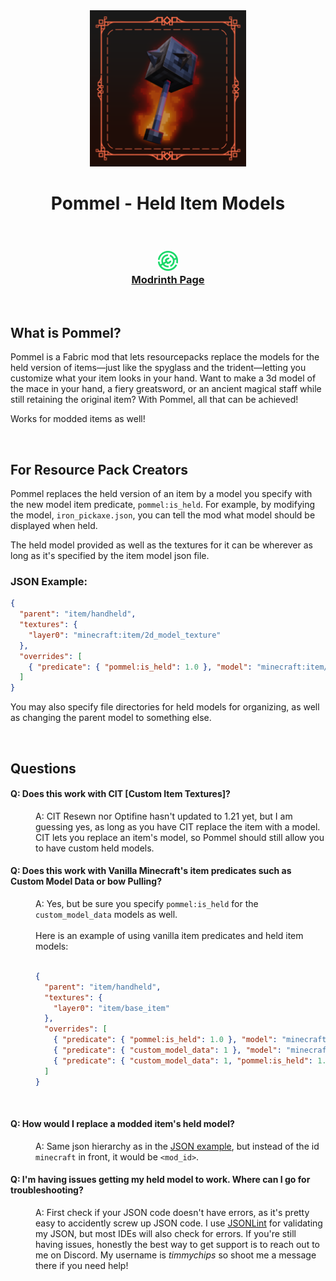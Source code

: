 <div align=center><span style="text-align:center"><img src="./README_assets/pommel_modIcon.png" alt="Pommel Icon" width="250"/>

<br>

<h1>Pommel - Held Item Models</h1></div>

<br>

<h3 align=center>
  <a href="https://modrinth.com/mod/pommel-held-item-models"><img src="./README_assets/modrinth_logo.svg" alt="Modrinth Logo" width="32"/>
  <br>
  Modrinth Page</a>
</h3>

<br>

<h2>What is Pommel?</h2>

<p>Pommel is a Fabric mod that lets resourcepacks replace the models for the held version of items&mdash;just like the spyglass and the trident&mdash;letting you customize what your item looks in your hand. Want to make a 3d model of the mace in your hand, a fiery greatsword, or an ancient magical staff while still retaining the original item? With Pommel, all that can be achieved!</p>
<p>Works for modded items as well!</p>

<br>


<h2>For Resource Pack Creators</h2>

<p>Pommel replaces the held version of an item by a model you specify with the new model item predicate, <code>pommel:is_held</code>. For example, by modifying the model, <code>iron_pickaxe.json</code>, you can tell the mod what model should be displayed when held.</p>

<p>The held model provided as well as the textures for it can be wherever as long as it's specified by the item model json file.</p>


<h3 id="jsonExample">JSON Example:</h3>

```json
{
  "parent": "item/handheld",
  "textures": {
    "layer0": "minecraft:item/2d_model_texture"
  },
  "overrides": [
    { "predicate": { "pommel:is_held": 1.0 }, "model": "minecraft:item/my_held_item" }
  ]
}
```

<p>You may also specify file directories for held models for organizing, as well as changing the parent model to something else.</p>

<br>

<h2>Questions</h2>
<h4>Q: Does this work with CIT [Custom Item Textures]?</h4>
<dl>
    <dd>A: CIT Resewn nor Optifine hasn't updated to 1.21 yet, but I am guessing yes, as long as you have CIT replace the item with a model. CIT lets you replace an item's model, so Pommel should still allow you to have custom held models.</dd>
</dl>

<h4>Q: Does this work with Vanilla Minecraft's item predicates such as Custom Model Data or bow Pulling?</h4>
<dl>
    <dd>A: Yes, but be sure you specify <code>pommel:is_held</code> for the <code>custom_model_data</code> models as well.</dd>
    <br>
    <dd>Here is an example of using vanilla item predicates and held item models:</dd>
    <br>

<dd>

```json
{
  "parent": "item/handheld",
  "textures": {
    "layer0": "item/base_item"
  },
  "overrides": [
    { "predicate": { "pommel:is_held": 1.0 }, "model": "minecraft:item/base_item_held" },
	{ "predicate": { "custom_model_data": 1 }, "model": "minecraft:item/custom_item" },
	{ "predicate": { "custom_model_data": 1, "pommel:is_held": 1.0 }, "model": "minecraft:item/custom_item_held" }
  ]
}
```

</dd>

</dl>

<br>

<h4>Q: How would I replace a modded item's held model?</h4>
<dl>
    <dd>A: Same json hierarchy as in the <a href="#jsonExample">JSON example</a>, but instead of the id <code>minecraft</code> in front, it would be <code>&lt;mod_id&gt</code>.</dd>
</dl>

<h4>Q: I'm having issues getting my held model to work. Where can I go for troubleshooting?</h4>
<dl>
    <dd>A: First check if your JSON code doesn't have errors, as it's pretty easy to accidently screw up JSON code. I use <a href="https://jsonlint.com/">JSONLint</a> for validating my JSON, but most IDEs will also check for errors. If you're still having issues, honestly the best way to get support is to reach out to me on Discord. My username is <i>timmychips</i> so shoot me a message there if you need help!</dd>
</dl>
